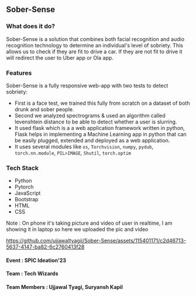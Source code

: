 ## Sober-Sense

### What does it do?
Sober-Sense is a solution that combines both facial recognition and audio recognition technology to determine an individual's level of sobriety. This allows us to check if they are fit to drive a car. If they are not fit to drive it will redirect the user to Uber app or Ola app.

### Features

Sober-Sense is a fully responsive web-app with two tests to detect sobriety:

- First is a face test, we trained this fully from scratch on a dataset of both drunk and sober people.
- Second we analyzed spectrograms & used an algorithm called levenshtein distance to be able to detect whether a user is slurring.
- It used flask which is a a web application framework written in python, Flask helps in implementing a Machine Learning app in python that can be easily plugged, extended and deployed as a web application.
- It uses several modules like `os`, `Torchvision`, `numpy`, `pydub`, `torch.nn.module`, `PIL>IMAGE`, `Shutil`, `torch.optim` 

### Tech Stack 
- Python
- Pytorch
- JavaScript
- Bootstrap
- HTML
- CSS

Note : On phone it's taking picture and video of user in realtime, I am showing it in laptop so here we uploaded the pic and video


https://github.com/ujjawaltyagii/Sober-Sense/assets/115401171/c2d46713-5637-4147-ba82-6c2760413f28

#### Event : SPIC Ideation'23
#### Team : Tech Wizards
#### Team Members : Ujjawal Tyagi, Suryansh Kapil
